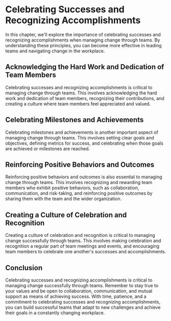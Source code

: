 Celebrating Successes and Recognizing Accomplishments
===============================================================================================

In this chapter, we'll explore the importance of celebrating successes and recognizing accomplishments when managing change through teams. By understanding these principles, you can become more effective in leading teams and navigating change in the workplace.

Acknowledging the Hard Work and Dedication of Team Members
----------------------------------------------------------

Celebrating successes and recognizing accomplishments is critical to managing change through teams. This involves acknowledging the hard work and dedication of team members, recognizing their contributions, and creating a culture where team members feel appreciated and valued.

Celebrating Milestones and Achievements
---------------------------------------

Celebrating milestones and achievements is another important aspect of managing change through teams. This involves setting clear goals and objectives, defining metrics for success, and celebrating when those goals are achieved or milestones are reached.

Reinforcing Positive Behaviors and Outcomes
-------------------------------------------

Reinforcing positive behaviors and outcomes is also essential to managing change through teams. This involves recognizing and rewarding team members who exhibit positive behaviors, such as collaboration, communication, and risk-taking, and reinforcing positive outcomes by sharing them with the team and the wider organization.

Creating a Culture of Celebration and Recognition
-------------------------------------------------

Creating a culture of celebration and recognition is critical to managing change successfully through teams. This involves making celebration and recognition a regular part of team meetings and events, and encouraging team members to celebrate one another's successes and accomplishments.

Conclusion
----------

Celebrating successes and recognizing accomplishments is critical to managing change successfully through teams. Remember to stay true to your values and be open to collaboration, communication, and mutual support as means of achieving success. With time, patience, and a commitment to celebrating successes and recognizing accomplishments, you can build successful teams that adapt to new challenges and achieve their goals in a constantly changing workplace.
